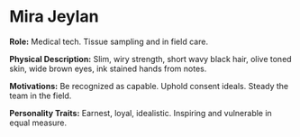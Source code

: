 # Mira Jeylan

**Role:** Medical tech. Tissue sampling and in field care.

**Physical Description:** Slim, wiry strength, short wavy black hair, olive toned skin, wide brown eyes, ink stained hands from notes.

**Motivations:** Be recognized as capable. Uphold consent ideals. Steady the team in the field.

**Personality Traits:** Earnest, loyal, idealistic. Inspiring and vulnerable in equal measure.
